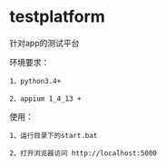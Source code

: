 # testplatform
针对app的测试平台


环境要求：

	1、python3.4+

	2、appium 1_4_13 +

使用：

	1、运行目录下的start.bat

	2、打开浏览器访问 http://localhost:5000